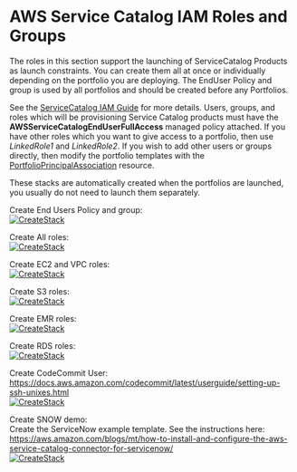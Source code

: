 # AWS Service Catalog IAM Roles and Groups

The roles in this section support the launching of ServiceCatalog Products as launch constraints.
You can create them all at once or individually depending on the portfolio you are deploying.
The EndUser Policy and group is used by all portfolios and should be created before any Portfolios.

See the
 [ServiceCatalog IAM Guide](https://docs.aws.amazon.com/servicecatalog/latest/adminguide/getstarted-iamenduser.html) for more details.
 Users, groups, and roles which will be provisioning Service Catalog products must have the
 **AWSServiceCatalogEndUserFullAccess** managed policy attached. If you have other roles which you want to give access to a
 portfolio, then use _LinkedRole1_ and _LinkedRole2_. If you wish to add other users or groups directly, then modify the portfolio templates with the
 [PortfolioPrincipalAssociation](https://docs.aws.amazon.com/AWSCloudFormation/latest/UserGuide/aws-resource-servicecatalog-portfolioprincipalassociation.html) resource.

These stacks are automatically created when the portfolios are launched, you usually do not need to launch them separately.
 
Create End Users Policy and group:  
[![CreateStack](https://s3.amazonaws.com/cloudformation-examples/cloudformation-launch-stack.png)](https://console.aws.amazon.com/cloudformation/home?region=us-east-1#/stacks/new?stackName=SC-RA-IAM-Endusers&templateURL=https://s3.amazonaws.com/aws-service-catalog-reference-architectures/iam/sc-enduser-iam.yml)  

Create All roles:  
[![CreateStack](https://s3.amazonaws.com/cloudformation-examples/cloudformation-launch-stack.png)](https://console.aws.amazon.com/cloudformation/home?region=us-east-1#/stacks/new?stackName=SC-RA-IAM-AllRoles&templateURL=https://s3.amazonaws.com/aws-service-catalog-reference-architectures/iam/sc-launchrole-createall.json)  

Create EC2 and VPC roles:  
[![CreateStack](https://s3.amazonaws.com/cloudformation-examples/cloudformation-launch-stack.png)](https://console.aws.amazon.com/cloudformation/home?region=us-east-1#/stacks/new?stackName=SC-RA-IAM-EC2VPCRoles&templateURL=https://s3.amazonaws.com/aws-service-catalog-reference-architectures/iam/sc-ec2vpc-launchrole.yml)  

Create S3 roles:  
[![CreateStack](https://s3.amazonaws.com/cloudformation-examples/cloudformation-launch-stack.png)](https://console.aws.amazon.com/cloudformation/home?region=us-east-1#/stacks/new?stackName=SC-RA-IAM-S3Roles&templateURL=https://s3.amazonaws.com/aws-service-catalog-reference-architectures/iam/sc-s3-launchrole.yml)  

Create EMR roles:  
[![CreateStack](https://s3.amazonaws.com/cloudformation-examples/cloudformation-launch-stack.png)](https://console.aws.amazon.com/cloudformation/home?region=us-east-1#/stacks/new?stackName=SC-RA-IAM-EMRRoles&templateURL=https://s3.amazonaws.com/aws-service-catalog-reference-architectures/iam/sc-emr-launchrole.yml)  

Create RDS roles:  
[![CreateStack](https://s3.amazonaws.com/cloudformation-examples/cloudformation-launch-stack.png)](https://console.aws.amazon.com/cloudformation/home?region=us-east-1#/stacks/new?stackName=SC-RA-IAM-RDSRoles&templateURL=https://s3.amazonaws.com/aws-service-catalog-reference-architectures/iam/sc-rds-launchrole.yml)  

Create CodeCommit User:  
https://docs.aws.amazon.com/codecommit/latest/userguide/setting-up-ssh-unixes.html  
[![CreateStack](https://s3.amazonaws.com/cloudformation-examples/cloudformation-launch-stack.png)](https://console.aws.amazon.com/cloudformation/home?region=us-east-1#/stacks/new?stackName=IAM-CodeCommitUser&templateURL=https://s3.amazonaws.com/aws-service-catalog-reference-architectures/iam/sc-codecommit-iamuser.yml)  

Create SNOW demo:  
Create the ServiceNow example template. See the instructions here: https://aws.amazon.com/blogs/mt/how-to-install-and-configure-the-aws-service-catalog-connector-for-servicenow/   
[![CreateStack](https://s3.amazonaws.com/cloudformation-examples/cloudformation-launch-stack.png)](https://console.aws.amazon.com/cloudformation/home?region=us-east-1#/stacks/new?stackName=SC-SNOW-DEMO&templateURL=https://s3.amazonaws.com/aws-service-catalog-reference-architectures/iam/SC-SNOW-demosetup.yml)  

